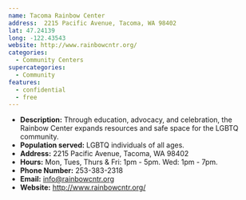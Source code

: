 ```yaml
---
name: Tacoma Rainbow Center
address:  2215 Pacific Avenue, Tacoma, WA 98402
lat: 47.24139
long: -122.43543
website: http://www.rainbowcntr.org/
categories:
  - Community Centers
supercategories:
  - Community
features:
  - confidential
  - free
---
```

- **Description:** Through education, advocacy, and celebration, the Rainbow Center expands resources and safe space for the LGBTQ community.
- **Population served:** LGBTQ individuals of all ages.
- **Address:** 2215 Pacific Avenue, Tacoma, WA 98402
- **Hours:** Mon, Tues, Thurs & Fri: 1pm - 5pm. Wed: 1pm - 7pm.
- **Phone Number:**  253-383-2318
- **Email:** info@rainbowcntr.org
- **Website:** <http://www.rainbowcntr.org/>
